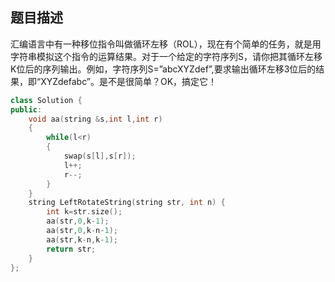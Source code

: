 ## 题目描述
汇编语言中有一种移位指令叫做循环左移（ROL），现在有个简单的任务，就是用字符串模拟这个指令的运算结果。对于一个给定的字符序列S，请你把其循环左移K位后的序列输出。例如，字符序列S=”abcXYZdef”,要求输出循环左移3位后的结果，即“XYZdefabc”。是不是很简单？OK，搞定它！

```c++
class Solution {
public:
    void aa(string &s,int l,int r)
    {
        while(l<r)
        {
            swap(s[l],s[r]);
            l++;
            r--;
        }
    }
    string LeftRotateString(string str, int n) {
        int k=str.size();
        aa(str,0,k-1);
        aa(str,0,k-n-1);
        aa(str,k-n,k-1);
        return str;
    }
};
```